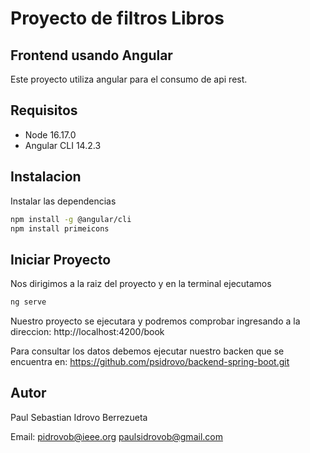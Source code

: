# Proyecto de filtros Libros
## Frontend usando Angular

Este proyecto utiliza angular para el consumo de api rest.

## Requisitos
- Node 16.17.0
- Angular CLI 14.2.3


## Instalacion

Instalar las dependencias

```sh
npm install -g @angular/cli
npm install primeicons
```

## Iniciar Proyecto

Nos dirigimos a la raiz del proyecto y en la terminal ejecutamos 
```sh
ng serve
```
Nuestro proyecto se ejecutara y podremos comprobar ingresando a la direccion:
http://localhost:4200/book

Para consultar los datos debemos ejecutar nuestro backen que se encuentra en:
https://github.com/psidrovo/backend-spring-boot.git

## Autor

Paul Sebastian Idrovo Berrezueta

Email:
pidrovob@ieee.org
paulsidrovob@gmail.com
